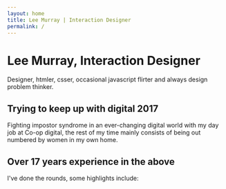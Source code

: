 ```yaml
---
layout: home
title: Lee Murray | Interaction Designer
permalink: /
---
```


<h1>Lee Murray, Interaction Designer</h1>

<p class="border-text">Designer, htmler, csser, occasional javascript flirter and always design problem thinker.</p>

<h2>Trying to keep up with digital 2017</h2>

<p class="border-text">Fighting impostor syndrome in an ever-changing digital world with my day job at Co-op digital, the rest of my time mainly consists of being out numbered by women in my own home.</p>

<h2>Over 17 years experience in the above</h2>

<p>I've done the rounds, some highlights include:</p>

